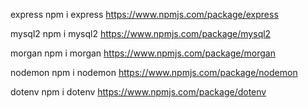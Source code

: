 express
npm i express
https://www.npmjs.com/package/express

<!-- ==================================== -->
mysql2
npm i mysql2
https://www.npmjs.com/package/mysql2

<!-- ==================================== -->
morgan
npm i morgan
https://www.npmjs.com/package/morgan

<!-- ==================================== -->
nodemon
npm i nodemon
https://www.npmjs.com/package/nodemon

<!-- ==================================== -->
dotenv
npm i dotenv
https://www.npmjs.com/package/dotenv

